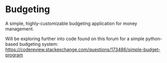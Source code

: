 # Budgeting
A simple, highly-customizable budgeting application for money management.

Will be exploring further into code found on this forum for a simple python-based budgeting system:
https://codereview.stackexchange.com/questions/173486/simple-budget-program
